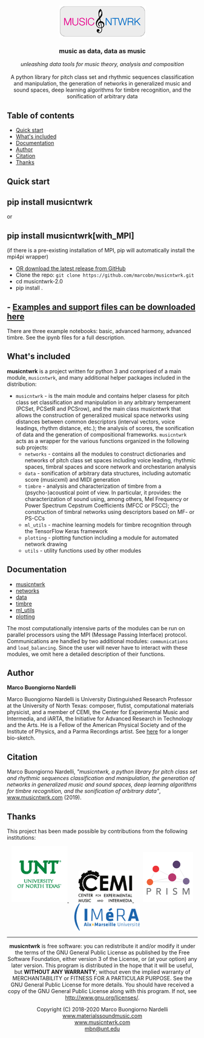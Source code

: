 <p></p>
<p align="center">
  <a href="https://www.musicntwrk.com">
    <img src="https://raw.githubusercontent.com/marcobn/musicntwrk/master/IMAGES/logo.png" alt="musicntwrk logo" height="84">
  </a>
</p>

<h3 align="center">music as data, data as music</h3>

<p align="center">
  <em>unleashing data tools for music theory, analysis and composition</em>
  <br>
  <br>
A python library for pitch class set and rhythmic sequences classification and manipulation, the generation of networks in generalized music and sound spaces, deep learning algorithms for timbre recognition, and the sonification of arbitrary data
<br>
</p>

## Table of contents

- [Quick start](#quick-start)
- [What's included](#whats-included)
- [Documentation](#documentation)
- [Author](#author)
- [Citation](#citation)
- [Thanks](#thanks)

## Quick start

## pip install musicntwrk
or
## pip install musicntwrk[with_MPI]
(if there is a pre-existing installation of MPI, pip will automatically install the mpi4pi wrapper)

- [OR download the latest release from GitHub](https://github.com/marcobn/musicntwrk/)
- Clone the repo: `git clone https://github.com/marcobn/musicntwrk.git`
- cd musicntwrk-2.0
- pip install .

## - [Examples and support files can be downloaded here](https://github.com/marcobn/musicntwrk/tree/master/musicntwrk-2.0/examples)
There are three example notebooks: basic, advanced harmony, advanced timbre. See the ipynb files for a full description.

## What's included
**musicntwrk** is a project written for python 3 and comprised of a main module, `musicntwrk`, and many additional helper packages included in the distribution:
- `musicntwrk` - is the main module and contains helper clasess for pitch class set classification and manipulation in any arbitrary temperament (PCSet, PCSetR and PCSrow), and the main class musicntwrk that allows the construction of generalized musical space networks using distances between common descriptors (interval vectors, voice leadings, rhythm distance, etc.); the analysis of scores, the sonification of data and the generation of compositional frameworks. `musicntwrk` acts as a wrapper for the various functions organized in the following sub projects:
  - `networks` - contains all the modules to construct dictionaries and networks of pitch class set spaces including voice leading, rhythmic spaces, timbral spaces and score network and orchestarion analysis 
  - `data` - sonification of arbitrary data structures, including automatic score (musicxml) and MIDI generation
  - `timbre` - analysis and characterization of timbre from a (psycho-)acoustical point of view. In particular, it provides: the characterization of sound using, among others, Mel Frequency or Power Spectrum Cepstrum Coefficients (MFCC or PSCC); the construction of timbral networks using descriptors based on MF- or PS-CCs
  - `ml_utils` - machine learning models for timbre recognition through the TensorFlow Keras framework
  - `plotting` - plotting function including a module for automated network drawing
  - `utils` - utility functions used by other modules

## Documentation

- [musicntwrk](https://github.com/marcobn/musicntwrk/blob/master/DOCS/musicntwrk.md)
- [networks](https://github.com/marcobn/musicntwrk/blob/master/DOCS/networks.md)
- [data](https://github.com/marcobn/musicntwrk/blob/master/DOCS/data.md)
- [timbre](https://github.com/marcobn/musicntwrk/blob/master/DOCS/timbre.md)
- [ml_utils](https://github.com/marcobn/musicntwrk/blob/master/DOCS/ml_utils.md)
- [plotting](https://github.com/marcobn/musicntwrk/blob/master/DOCS/plotting.md)

The most computationally intensive parts of the modules can be run on parallel processors using the MPI (Message Passing Interface) protocol. Communications are handled by two additional modules: `communications` and `load_balancing`. Since the user will never have to interact with these modules, we omit here a detailed description of their functions.

## Author

**Marco Buongiorno Nardelli**

Marco Buongiorno Nardelli is University Distinguished Research Professor at the University of North Texas: composer, flutist, computational materials physicist, and a member of CEMI, the Center for Experimental Music and Intermedia, and iARTA, the Initiative for Advanced Research in Technology and the Arts. He is a Fellow of the American Physical Society and of the Institute of Physics, and a Parma Recordings artist. See [here](https://www.materialssoundmusic.com/long-bio) for a longer bio-sketch.

## Citation

Marco Buongiorno Nardelli, _"musicntwrk, a python library for pitch class set and rhythmic sequences classification and manipulation, the generation of networks in generalized music and sound spaces, deep learning algorithms for timbre recognition, and the sonification of arbitrary data"_, www.musicntwrk.com (2019).

## Thanks

This project has been made possible by contributions from the following institutions:
<p align="center">
  <a href="https://www.unt.edu">
    <img src="https://raw.githubusercontent.com/marcobn/musicntwrk/master/IMAGES//unt.png" alt="UNT logo" height="148" align="bottom">
  </a>&ensp;&ensp;&ensp;
  <a href="https://cemi.music.unt.edu">
    <img src="https://raw.githubusercontent.com/marcobn/musicntwrk/master/IMAGES/cemi.png" alt="CEMI logo" height="84" align="bottom">
  </a>&ensp;&ensp;&ensp;
  <a href="https://www.prism.cnrs.fr">
    <img src="https://raw.githubusercontent.com/marcobn/musicntwrk/master/IMAGES/prism.png" alt="PRISM logo" height="132" align="bottom">
  </a>&ensp;&ensp;&ensp;
  <a href="https://imera.univ-amu.fr">
    <img src="https://raw.githubusercontent.com/marcobn/musicntwrk/master/IMAGES//imera.png" alt="IMeRA logo" height="72" align="bottom">
  </a>
</p>
<p>
<hr>
</p>

<p align="center">
<strong>musicntwrk</strong> is free software: you can redistribute it and/or modify it under the terms of the GNU General Public License as published by the Free Software Foundation, either version 3 of the License, or (at your option) any later version.
This program is distributed in the hope that it will be useful, but <strong>WITHOUT ANY WARRANTY</strong>; without even the implied warranty of MERCHANTABILITY or FITNESS FOR A PARTICULAR PURPOSE. See the GNU General Public License for more details.
You should have received a copy of the GNU General Public License along with this program. If not, see <a href="http://www.gnu.org/licenses/"> http://www.gnu.org/licenses/</a>.
</p>
<p></p>
<p align="center">
Copyright (C) 2018-2020 Marco Buongiorno Nardelli  <br>
<a href="https://www.materialssoundmusic.com"> www.materialssoundmusic.com <br>
<a href="https://www.musicntwrk.com"> www.musicntwrk.com <br>
<a href="mailto:mbn@unt.edu"> mbn@unt.edu <br>
</p>
